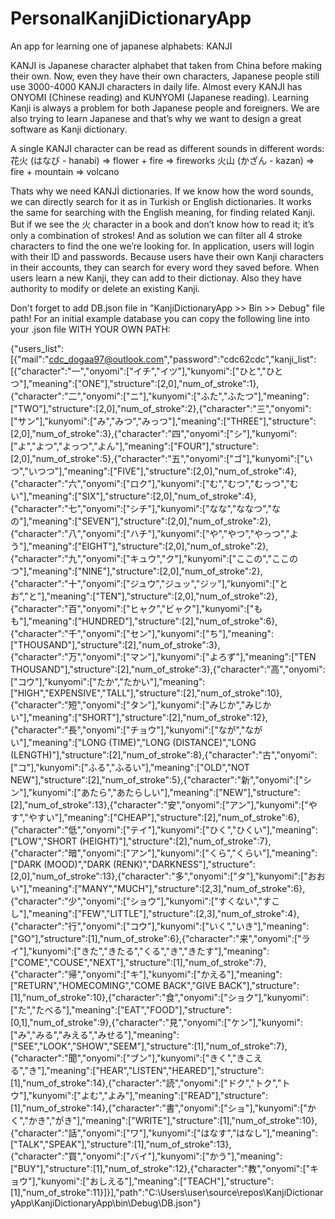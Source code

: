 # PersonalKanjiDictionaryApp
An app for learning one of japanese alphabets: KANJI

KANJI is Japanese character alphabet that taken from China before making their own. Now, even they have their own characters, Japanese people still use 3000-4000 KANJI characters in daily life. Almost every KANJI has ONYOMI (Chinese reading) and KUNYOMI (Japanese reading).
Learning Kanji is always a problem for both Japanese people and foreigners. We are also trying to learn Japanese and that’s why we want to design a great software as Kanji dictionary. 

A single KANJI character can be read as different sounds in different words:
花火 (はなび - hanabi) => flower + fire => fireworks
火山 (かざん - kazan) => fire + mountain => volcano

Thats why we need KANJİ dictionaries. If we know how the word sounds, we can directly search for it as in Turkish or English dictionaries. It works the same for searching with the English meaning, for finding related Kanji.  
But if we see the 火 character in a book and don’t know how to read it; it’s only a combination of strokes! And as solution we can filter all 4 stroke characters to find the one we’re looking for.
In application, users will login with their ID and passwords. Because users have their own Kanji characters in their accounts, they can search for every word they saved before. When users learn a new Kanji, they can add to their dictionay. Also they have authority to modify or delete an existing Kanji.

Don't forget to add DB.json file in "KanjiDictionaryApp >> Bin >> Debug" file path!
For an initial example database you can copy the following line into your .json file WITH YOUR OWN PATH:

{"users_list":[{"mail":"cdc_dogaa97@outlook.com","password":"cdc62cdc","kanji_list":[{"character":"一","onyomi":["イチ","イツ"],"kunyomi":["ひと","ひとつ"],"meaning":["ONE"],"structure":[2,0],"num_of_stroke":1},{"character":"二","onyomi":["ニ"],"kunyomi":["ふた","ふたつ"],"meaning":["TWO"],"structure":[2,0],"num_of_stroke":2},{"character":"三","onyomi":["サン"],"kunyomi":["み","みつ","みっつ"],"meaning":["THREE"],"structure":[2,0],"num_of_stroke":3},{"character":"四","onyomi":["シ"],"kunyomi":["よ","よつ","よっつ","よん"],"meaning":["FOUR"],"structure":[2,0],"num_of_stroke":5},{"character":"五","onyomi":["ゴ"],"kunyomi":["いつ","いつつ"],"meaning":["FIVE"],"structure":[2,0],"num_of_stroke":4},{"character":"六","onyomi":["ロク"],"kunyomi":["む","むつ","むっつ","むい"],"meaning":["SIX"],"structure":[2,0],"num_of_stroke":4},{"character":"七","onyomi":["シチ"],"kunyomi":["なな","ななつ","なの"],"meaning":["SEVEN"],"structure":[2,0],"num_of_stroke":2},{"character":"八","onyomi":["ハチ"],"kunyomi":["や","やつ","やっつ","よう"],"meaning":["EIGHT"],"structure":[2,0],"num_of_stroke":2},{"character":"九","onyomi":["キュウ","ク"],"kunyomi":["ここの","ここのつ"],"meaning":["NINE"],"structure":[2,0],"num_of_stroke":2},{"character":"十","onyomi":["ジュウ","ジュッ","ジッ"],"kunyomi":["とお","と"],"meaning":["TEN"],"structure":[2,0],"num_of_stroke":2},{"character":"百","onyomi":["ヒャク","ビャク"],"kunyomi":["もも"],"meaning":["HUNDRED"],"structure":[2],"num_of_stroke":6},{"character":"千","onyomi":["セン"],"kunyomi":["ち"],"meaning":["THOUSAND"],"structure":[2],"num_of_stroke":3},{"character":"万","onyomi":["マン"],"kunyomi":["よろず"],"meaning":["TEN THOUSAND"],"structure":[2],"num_of_stroke":3},{"character":"高","onyomi":["コウ"],"kunyomi":["たか","たかい"],"meaning":["HIGH","EXPENSIVE","TALL"],"structure":[2],"num_of_stroke":10},{"character":"短","onyomi":["タン"],"kunyomi":["みじか","みじかい"],"meaning":["SHORT"],"structure":[2],"num_of_stroke":12},{"character":"長","onyomi":["チョウ"],"kunyomi":["なが","ながい"],"meaning":["LONG (TIME)","LONG (DISTANCE)","LONG (LENGTH)"],"structure":[2],"num_of_stroke":8},{"character":"古","onyomi":["コ"],"kunyomi":["ふる","ふるい"],"meaning":["OLD","NOT NEW"],"structure":[2],"num_of_stroke":5},{"character":"新","onyomi":["シン"],"kunyomi":["あたら","あたらしい"],"meaning":["NEW"],"structure":[2],"num_of_stroke":13},{"character":"安","onyomi":["アン"],"kunyomi":["やす","やすい"],"meaning":["CHEAP"],"structure":[2],"num_of_stroke":6},{"character":"低","onyomi":["テイ"],"kunyomi":["ひく","ひくい"],"meaning":["LOW","SHORT (HEIGHT)"],"structure":[2],"num_of_stroke":7},{"character":"暗","onyomi":["アン"],"kunyomi":["くら","くらい"],"meaning":["DARK (MOOD)","DARK (RENK)","DARKNESS"],"structure":[2,0],"num_of_stroke":13},{"character":"多","onyomi":["タ"],"kunyomi":["おおい"],"meaning":["MANY","MUCH"],"structure":[2,3],"num_of_stroke":6},{"character":"少","onyomi":["ショウ"],"kunyomi":["すくない","すこし"],"meaning":["FEW","LITTLE"],"structure":[2,3],"num_of_stroke":4},{"character":"行","onyomi":["コウ"],"kunyomi":["いく","いき"],"meaning":["GO"],"structure":[1],"num_of_stroke":6},{"character":"来","onyomi":["ライ"],"kunyomi":["きた","きたる","くる","き","きたす"],"meaning":["COME","COUSE","NEXT"],"structure":[1],"num_of_stroke":7},{"character":"帰","onyomi":["キ"],"kunyomi":["かえる"],"meaning":["RETURN","HOMECOMING","COME BACK","GIVE BACK"],"structure":[1],"num_of_stroke":10},{"character":"食","onyomi":["ショク"],"kunyomi":["た","たべる"],"meaning":["EAT","FOOD"],"structure":[0,1],"num_of_stroke":9},{"character":"見","onyomi":["ケン"],"kunyomi":["み","みる","みえる","みせる"],"meaning":["SEE","LOOK","SHOW","SEEM"],"structure":[1],"num_of_stroke":7},{"character":"聞","onyomi":["ブン"],"kunyomi":["きく","きこえる","き"],"meaning":["HEAR","LISTEN","HEARED"],"structure":[1],"num_of_stroke":14},{"character":"読","onyomi":["ドク","トク","トウ"],"kunyomi":["よむ","よみ"],"meaning":["READ"],"structure":[1],"num_of_stroke":14},{"character":"書","onyomi":["ショ"],"kunyomi":["かく","かき","がき"],"meaning":["WRITE"],"structure":[1],"num_of_stroke":10},{"character":"話","onyomi":["ワ"],"kunyomi":["はなす","はなし"],"meaning":["TALK","SPEAK"],"structure":[1],"num_of_stroke":13},{"character":"買","onyomi":["バイ"],"kunyomi":["かう"],"meaning":["BUY"],"structure":[1],"num_of_stroke":12},{"character":"教","onyomi":["キョウ"],"kunyomi":["おしえる"],"meaning":["TEACH"],"structure":[1],"num_of_stroke":11}]}],"path":"C:\\Users\\user\\source\\repos\\KanjiDictionaryApp\\KanjiDictionaryApp\\bin\\Debug\\DB.json"}
